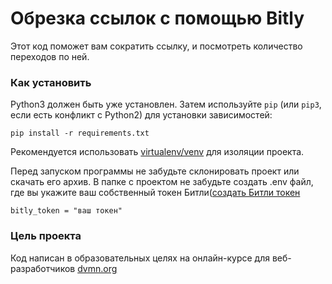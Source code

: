 # Обрезка ссылок с помощью Bitly

Этот код поможет вам сократить ссылку, и посмотреть количество переходов по ней.

### Как установить

Python3 должен быть уже установлен.
Затем используйте `pip` (или `pip3`, если есть конфликт с Python2) для установки зависимостей:
```
pip install -r requirements.txt

```

Рекомендуется использовать [virtualenv/venv](htpps://docs.python.org/3/library/venv.html) для изоляции проекта.

Перед запуском программы не забудьте склонировать проект или скачать его архив. В папке с проектом не забудьте создать .env файл, где вы укажите ваш собственный токен Битли([создать Битли токен](https://bitly.com/pages/home)
```
bitly_token = "ваш токен"

```

### Цель проекта

Код написан в образовательных целях на онлайн-курсе для веб-разработчиков [dvmn.org](https://dvmn.org)
